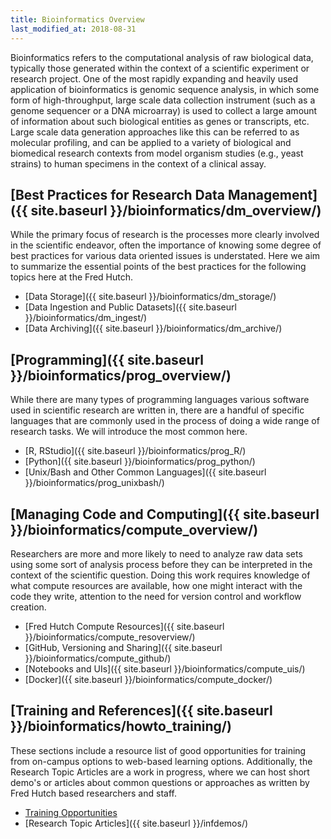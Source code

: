 ```yaml
---
title: Bioinformatics Overview
last_modified_at: 2018-08-31
---
```


Bioinformatics refers to the computational analysis of raw biological
data, typically those generated within the context of a scientific experiment or
research project. One of the most rapidly expanding and heavily
used application of bioinformatics is genomic sequence analysis,
in which some form of high-throughput, large scale data collection instrument
(such as a genome sequencer or a DNA microarray) is used to collect
a large amount of information about such biological entities as
genes or transcripts, etc.  Large scale data generation approaches like this can be referred to as molecular profiling, and can be applied to a variety of biological and biomedical research contexts from model organism studies (e.g., yeast strains) to human specimens in the context of a clinical assay.  

## [Best Practices for Research Data Management]({{ site.baseurl }}/bioinformatics/dm_overview/)
While the primary focus of research is the processes more clearly involved in the scientific endeavor, often the importance of knowing some degree of best practices for various data oriented issues is understated. Here we aim to summarize the essential points of the best practices for the following topics here at the Fred Hutch.

- [Data Storage]({{ site.baseurl }}/bioinformatics/dm_storage/)
- [Data Ingestion and Public Datasets]({{ site.baseurl }}/bioinformatics/dm_ingest/)
- [Data Archiving]({{ site.baseurl }}/bioinformatics/dm_archive/)

## [Programming]({{ site.baseurl }}/bioinformatics/prog_overview/)
While there are many types of programming languages various software used in scientific research are written in, there are a handful of specific languages that are commonly used in the process of doing a wide range of research tasks. We will introduce the most common here.

- [R, RStudio]({{ site.baseurl }}/bioinformatics/prog_R/)
- [Python]({{ site.baseurl }}/bioinformatics/prog_python/)
- [Unix/Bash and Other Common Languages]({{ site.baseurl }}/bioinformatics/prog_unixbash/)

## [Managing Code and Computing]({{ site.baseurl }}/bioinformatics/compute_overview/)
Researchers are more and more likely to need to analyze raw data sets using some sort of analysis process before they can be interpreted in the context of the scientific question. Doing this work requires knowledge of what compute resources are available, how one might interact with the code they write, attention to the need for version control and workflow creation.  
- [Fred Hutch Compute Resources]({{ site.baseurl }}/bioinformatics/compute_resoverview/)
- [GitHub, Versioning and Sharing]({{ site.baseurl }}/bioinformatics/compute_github/)
- [Notebooks and UIs]({{ site.baseurl }}/bioinformatics/compute_uis/)
- [Docker]({{ site.baseurl }}/bioinformatics/compute_docker/)


## [Training and References]({{ site.baseurl }}/bioinformatics/howto_training/)
These sections include a resource list of good opportunities for training from on-campus options to web-based learning options.  Additionally, the Research Topic Articles are a work in progress, where we can host short demo's or articles about common questions or approaches as written by Fred Hutch based researchers and staff.  
- [Training Opportunities](/bioinformatics/howto_training/)
- [Research Topic Articles]({{ site.baseurl }}/infdemos/)
